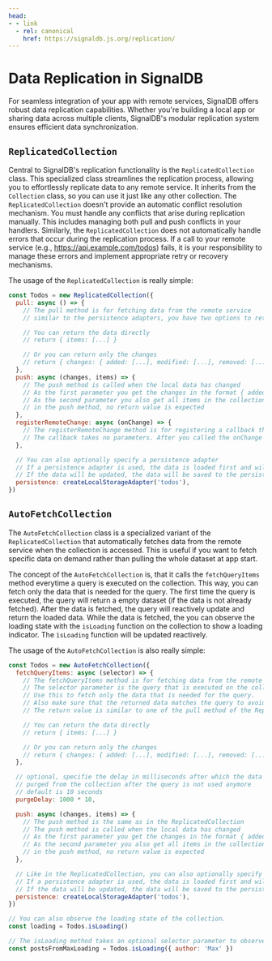 ```yaml
---
head:
- - link
  - rel: canonical
    href: https://signaldb.js.org/replication/
---
```

# Data Replication in SignalDB

For seamless integration of your app with remote services, SignalDB offers robust data replication capabilities. Whether you're building a local app or sharing data across multiple clients, SignalDB's modular replication system ensures efficient data synchronization.


## `ReplicatedCollection`

Central to SignalDB's replication functionality is the `ReplicatedCollection` class. This specialized class streamlines the replication process, allowing you to effortlessly replicate data to any remote service. It inherits from the `Collection` class, so you can use it just like any other collection.
The `ReplicatedCollection` doesn't provide an automatic conflict resolution mechanism. You must handle any conflicts that arise during replication manually. This includes managing both pull and push conflicts in your handlers. Similarly, the `ReplicatedCollection` does not automatically handle errors that occur during the replication process. If a call to your remote service (e.g., https://api.example.com/todos) fails, it is your responsibility to manage these errors and implement appropriate retry or recovery mechanisms.

The usage of the `ReplicatedCollection` is really simple:

```js
const Todos = new ReplicatedCollection({
  pull: async () => {
    // The pull method is for fetching data from the remote service
    // similar to the persistence adapters, you have two options to return the fetched data

    // You can return the data directly
    // return { items: [...] }

    // Or you can return only the changes
    // return { changes: { added: [...], modified: [...], removed: [...] } }
  },
  push: async (changes, items) => {
    // The push method is called when the local data has changed
    // As the first parameter you get the changes in the format { added: [...], modified: [...], removed: [...] }
    // As the second parameter you also get all items in the collection, if you need them
    // in the push method, no return value is expected
  },
  registerRemoteChange: async (onChange) => {
    // The registerRemoteChange method is for registering a callback that is called when the remote data has changed
    // The callback takes no parameters. After you called the onChange callback, the pull method is called
  },

  // You can also optionally specify a persistence adapter
  // If a persistence adapter is used, the data is loaded first and will be updated after the server data is fetched
  // If the data will be updated, the data will be saved to the persistence adapter and pushed to the server simultaneously
  persistence: createLocalStorageAdapter('todos'),
})
```

## `AutoFetchCollection`

The `AutoFetchCollection` class is a specialized variant of the `ReplicatedCollection` that automatically fetches data from the remote service when the collection is accessed. This is useful if you want to fetch specific data on demand rather than pulling the whole dataset at app start.

The concept of the `AutoFetchCollection` is, that it calls the `fetchQueryItems` method everytime a query is executed on the collection. This way, you can fetch only the data that is needed for the query. The first time the query is executed, the query will return a empty dataset (if the data is not already fetched). After the data is fetched, the query will reactively update and return the loaded data.
While the data is fetched, the you can observe the loading state with the `isLoading` function on the collection to show a loading indicator. The `ìsLoading` function will be updated reactively.

The usage of the `AutoFetchCollection` is also really simple:

```js
const Todos = new AutoFetchCollection({
  fetchQueryItems: async (selector) => {
    // The fetchQueryItems method is for fetching data from the remote service.
    // The selector parameter is the query that is executed on the collection.
    // Use this to fetch only the data that is needed for the query.
    // Also make sure that the returned data matches the query to avoid inconsistencies
    // The return value is similar to one of the pull method of the ReplicatedCollection,

    // You can return the data directly
    // return { items: [...] }

    // Or you can return only the changes
    // return { changes: { added: [...], modified: [...], removed: [...] } }
  },

  // optional, specifie the delay in milliseconds after which the data will be
  // purged from the collection after the query is not used anymore
  // default is 10 seconds
  purgeDelay: 1000 * 10,

  push: async (changes, items) => {
    // The push method is the same as in the ReplicatedCollection
    // The push method is called when the local data has changed
    // As the first parameter you get the changes in the format { added: [...], modified: [...], removed: [...] }
    // As the second parameter you also get all items in the collection, if you need them
    // in the push method, no return value is expected
  },

  // Like in the ReplicatedCollection, you can also optionally specify a persistence adapter
  // If a persistence adapter is used, the data is loaded first and will be updated after the server data is fetched
  // If the data will be updated, the data will be saved to the persistence adapter and pushed to the server simultaneously
  persistence: createLocalStorageAdapter('todos'),
})

// You can also observe the loading state of the collection.
const loading = Todos.isLoading()

// The isLoading method takes an optional selector parameter to observe the loading state of a specific query
const postsFromMaxLoading = Todos.isLoading({ author: 'Max' })
```
